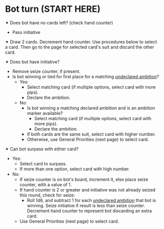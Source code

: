 # Bot turn (START HERE)

✦ Does bot have no cards left? (check hand counter)

- Pass initiative

✦ Draw 2 cards. Decrement hand counter. Use procedures below to select a card. Then go to the page for selected card's suit and discard the other card.

✦ Does bot have initiative?

- Remove seize counter, if present.
- Is bot winning or tied for first place for a matching <ins>undeclared ambition</ins>?
	- Yes:
		- Select matching card (if multiple options, select card with more pips).
		- Declare the ambition.
	- No:
		- Is bot winning a matching declared ambition and is an ambition marker available?
			- Select matching card (if multiple options, select card with more pips).
			- Declare the ambition.
		- If both cards are the same suit, select card with higher number.
		- Otherwise, use General Priorities (next page) to select card.

✦ Can bot surpass with either card?

- Yes:
	- Select card to surpass.
	- If more than one option, select card with high number.
- No:
	- If seize counter is on bot's board, increment it, else place seize counter, with a value of 1.
	- If hand counter is 2 or greater and initiative was not already seized this round, check for seize:
		- Roll 1d6, and subtract 1 for each <ins>undeclared ambition</ins> that bot is winning. Seize initiative if result is less than seize counter. Decrement hand counter to represent bot discarding an extra card.
	- Use General Priorities (next page) to select card.

<div class="pagebreak"> </div>
